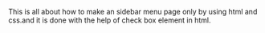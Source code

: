 This is all about how to make an sidebar menu page only by using html and css.and it is done with the help of check box element in html.


